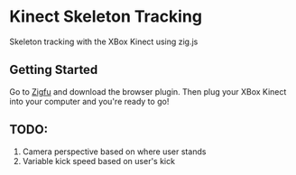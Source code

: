 Kinect Skeleton Tracking
========================

Skeleton tracking with the XBox Kinect using zig.js

## Getting Started

Go to [Zigfu](http://zigfu.com) and download the browser plugin.
Then plug your XBox Kinect into your computer and you're ready to go!

## TODO:
1. Camera perspective based on where user stands
2. Variable kick speed based on user's kick
